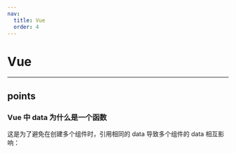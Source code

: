 ```yaml
---
nav:
  title: Vue
  order: 4
---
```


# Vue

---

## points

### Vue 中 data 为什么是一个函数

这是为了避免在创建多个组件时，引用相同的 data 导致多个组件的 data 相互影响：

